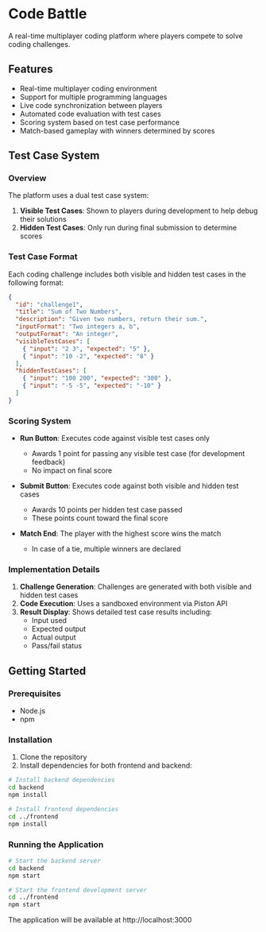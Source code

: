 # Code Battle

A real-time multiplayer coding platform where players compete to solve coding challenges.

## Features

- Real-time multiplayer coding environment
- Support for multiple programming languages
- Live code synchronization between players
- Automated code evaluation with test cases
- Scoring system based on test case performance
- Match-based gameplay with winners determined by scores

## Test Case System

### Overview

The platform uses a dual test case system:

1. **Visible Test Cases**: Shown to players during development to help debug their solutions
2. **Hidden Test Cases**: Only run during final submission to determine scores

### Test Case Format

Each coding challenge includes both visible and hidden test cases in the following format:

```json
{
  "id": "challenge1",
  "title": "Sum of Two Numbers",
  "description": "Given two numbers, return their sum.",
  "inputFormat": "Two integers a, b",
  "outputFormat": "An integer",
  "visibleTestCases": [
    { "input": "2 3", "expected": "5" },
    { "input": "10 -2", "expected": "8" }
  ],
  "hiddenTestCases": [
    { "input": "100 200", "expected": "300" },
    { "input": "-5 -5", "expected": "-10" }
  ]
}
```

### Scoring System

- **Run Button**: Executes code against visible test cases only
  - Awards 1 point for passing any visible test case (for development feedback)
  - No impact on final score

- **Submit Button**: Executes code against both visible and hidden test cases
  - Awards 10 points per hidden test case passed
  - These points count toward the final score

- **Match End**: The player with the highest score wins the match
  - In case of a tie, multiple winners are declared

### Implementation Details

1. **Challenge Generation**: Challenges are generated with both visible and hidden test cases
2. **Code Execution**: Uses a sandboxed environment via Piston API
3. **Result Display**: Shows detailed test case results including:
   - Input used
   - Expected output
   - Actual output
   - Pass/fail status

## Getting Started

### Prerequisites

- Node.js
- npm

### Installation

1. Clone the repository
2. Install dependencies for both frontend and backend:

```bash
# Install backend dependencies
cd backend
npm install

# Install frontend dependencies
cd ../frontend
npm install
```

### Running the Application

```bash
# Start the backend server
cd backend
npm start

# Start the frontend development server
cd ../frontend
npm start
```

The application will be available at http://localhost:3000
